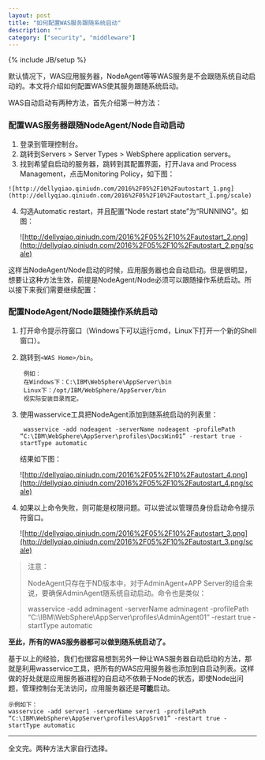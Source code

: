 ```yaml
---
layout: post
title: "如何配置WAS服务跟随系统启动"
description: ""
category: ["security", "middleware"]
---
```

{% include JB/setup %}


默认情况下，WAS应用服务器，NodeAgent等等WAS服务是不会跟随系统自动启动的。本文将介绍如何配置WAS使其服务跟随系统启动。

WAS自动启动有两种方法，首先介绍第一种方法：

### 配置WAS服务器跟随NodeAgent/Node自动启动 ###

1. 登录到管理控制台。
2. 跳转到Servers > Server Types > WebSphere application servers。
3. 找到希望自启动的服务器，跳转到其配置界面，打开Java and Process Management，点击Monitoring Policy，如下图：

<!-- more -->
	
	![http://dellyqiao.qiniudn.com/2016%2F05%2F10%2Fautostart_1.png](http://dellyqiao.qiniudn.com/2016%2F05%2F10%2Fautostart_1.png/scale)

4. 勾选Automatic restart，并且配置“Node restart state”为“RUNNING”。如图：

	![http://dellyqiao.qiniudn.com/2016%2F05%2F10%2Fautostart_2.png](http://dellyqiao.qiniudn.com/2016%2F05%2F10%2Fautostart_2.png/scale)

这样当NodeAgent/Node启动的时候，应用服务器也会自动启动。但是很明显，想要让这种方法生效，前提是NodeAgent/Node必须可以跟随操作系统启动。所以接下来我们需要继续配置：

### 配置NodeAgent/Node跟随操作系统启动 ###

1. 打开命令提示符窗口（Windows下可以运行cmd，Linux下打开一个新的Shell窗口）。
2. 跳转到`<WAS Home>/bin`。

		例如：
		在Windows下：C:\IBM\WebSphere\AppServer\bin
		Linux下：/opt/IBM/WebSphere/AppServer/bin
		视实际安装目录而定。

3. 使用wasservice工具把NodeAgent添加到随系统启动的列表里：
	
		wasservice -add nodeagent -serverName nodeagent -profilePath “C:\IBM\WebSphere\AppServer\profiles\DocsWin01” -restart true -startType automatic

	结果如下图：
	
	![http://dellyqiao.qiniudn.com/2016%2F05%2F10%2Fautostart_4.png](http://dellyqiao.qiniudn.com/2016%2F05%2F10%2Fautostart_4.png/scale)

4. 如果以上命令失败，则可能是权限问题。可以尝试以管理员身份启动命令提示符窗口。

	![http://dellyqiao.qiniudn.com/2016%2F05%2F10%2Fautostart_3.png](http://dellyqiao.qiniudn.com/2016%2F05%2F10%2Fautostart_3.png/scale)
	
> 注意：
> 
> NodeAgent只存在于ND版本中，对于AdminAgent+APP Server的组合来说，要确保AdminAgent随系统自动启动。命令也是类似：
> 
> wasservice -add adminagent -serverName adminagent -profilePath “C:\IBM\WebSphere\AppServer\profiles\AdminAgent01” -restart true -startType automatic
		

**至此，所有的WAS服务器都可以做到随系统启动了。**


基于以上的经验，我们也很容易想到另外一种让WAS服务器自动启动的方法，那就是利用wasservice工具，把所有的WAS应用服务器也添加到自启动列表。这样做的好处就是应用服务器进程的自启动不依赖于Node的状态，即使Node出问题，管理控制台无法访问，应用服务器还是**可能**启动。

	示例如下：
	wasservice -add server1 -serverName server1 -profilePath “C:\IBM\WebSphere\AppServer\profiles\AppSrv01” -restart true -startType automatic


----------


全文完。两种方法大家自行选择。
